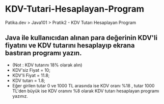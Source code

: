 # KDV-Tutari-Hesaplayan-Program
Patika.dev > Java101 > Pratik2 - KDV Tutarı Hesaplayan Program

## Java ile kullanıcıdan alınan para değerinin KDV'li fiyatını ve KDV tutarını hesaplayıp ekrana bastıran programı yazın. 
* (Not : KDV tutarını 18% olarak alın)
* KDV'siz Fiyat = 10; 
* KDV'li Fiyat = 11.8; 
* KDV tutarı = 1.8;
* Eğer girilen tutar 0 ve 1000 TL arasında ise KDV oranı %18 , tutar 1000 TL'den büyük ise KDV oranını %8 olarak KDV tutarı hesaplayan programı yazınız.
